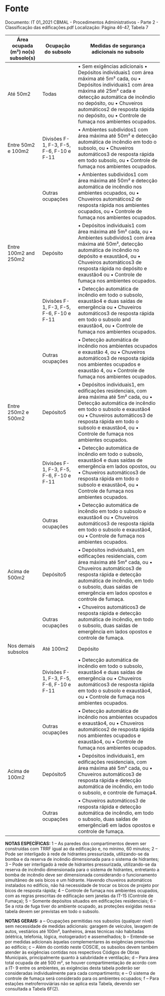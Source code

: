 # Fonte
Documento: IT 01_2021 CBMAL - Procedimentos Administrativos - Parte 2 - Classificação das edificações.pdf
Localização: Página 46-47, Tabela 7

| Área ocupada (m²) no(s) subsolo(s) | Ocupação do subsolo | Medidas de segurança adicionais no subsolo |
|---|---|---|
| Até 50m2 | Todas | • Sem exigências adicionais • Depósitos individuais1 com área máxima até 5m² cada, ou • Depósitos individuais1 com área máxima até 25m² cada e detecção automática de incêndio no depósito, ou • Chuveiros automáticos2 de resposta rápida no depósito, ou • Controle de fumaça nos ambientes ocupados. |
| Entre 50m2 e 100m2 | Divisões F-1, F-3, F-5, F-6, F-10 e F-11 | • Ambientes subdividos1 com área máxima até 50m² e detecção automática de incêndio em todo o subsolo, ou • Chuveiros automáticos3 de resposta rápida em todo subsolo, ou • Controle de fumaça nos ambientes ocupados. |
|  | Outras ocupações | • Ambientes subdividos1 com área máxima até 50m² e detecção automática de incêndio nos ambientes ocupados, ou • Chuveiros automáticos2 de resposta rápida nos ambientes ocupados, ou • Controle de fumaça nos ambientes ocupados. |
| Entre 100m2 and 250m2 | Depósito | • Depósitos individuais1 com área máxima até 5m² cada, ou • Ambientes subdividos1 com área máxima até 50m², detecção automática de incêndio no depósito e exaustão4, ou • Chuveiros automáticos3 de resposta rápida no depósito e exaustão4 ou • Controle de fumaça nos ambientes ocupados. |
|  | Divisões F-1, F-3, F-5, F-6, F-10 e F-11 | • Detecção automática de incêndio em todo o subsolo, exaustão4 e duas saídas de emergência ou • Chuveiros automáticos3 de resposta rápida em todo o subsolo and exaustão4, ou • Controle de fumaça nos ambientes ocupados. |
|  | Outras ocupações | • Detecção automática de incêndio nos ambientes ocupados e exaustão 4, ou • Chuveiros automáticos3 de resposta rápida nos ambientes ocupados e exaustão 4, ou • Controle de fumaça nos ambientes ocupados. |
| Entre 250m2 e 500m2 | Depósito5 | • Depósitos individuais1, em edificações residenciais, com área máxima até 5m² cada, ou • Detecção automática de incêndio em todo o subsolo e exaustão4 ou • Chuveiros automáticos3 de resposta rápida em todo o subsolo e exaustão4, ou • Controle de fumaça nos ambientes ocupados. |
|  | Divisões F-1, F-3, F-5, F-6, F-10 e F-11 | • Detecção automática de incêndio em todo o subsolo, exaustão4 e duas saídas de emergência em lados opostos, ou • Chuveiros automáticos3 de resposta rápida em todo o subsolo e exaustão4, ou • Controle de fumaça nos ambientes ocupados. |
|  | Outras ocupações | • Detecção automática de incêndio em todo o subsolo e exaustão4 ou • Chuveiros automáticos3 de resposta rápida em todo o subsolo e exaustão4, ou • Controle de fumaça nos ambientes ocupados. |
| Acima de 500m2 | Depósito5 | • Depósitos individuals1, em edificações residenciais, com área máxima até 5m² cada, ou • Chuveiros automáticos3 de resposta rápida e detecção automática de incêndio, em todo o subsolo, duas saídas de emergência em lados opostos e controle de fumaça. |
|  | Outras ocupações | • Chuveiros automáticos3 de resposta rápida e detecção automática de incêndio, em todo o subsolo, duas saídas de emergência em lados opostos e controle de fumaça. |
| Nos demais subsolos | Até 100m2 | Depósito | • Depósitos individuais1 com área máxima até 5m² cada, ou • Depósitos individuais1 com área máxima até 25m² cada e detecção automática de incêndio no depósito, ou • Chuveiros automáticos2 de resposta rápida no depósito, ou • Controle de fumaça nos ambientes ocupados. |
|  | Divisões F-1, F-3, F-5, F-6, F-10 e F-11 | • Detecção automática de incêndio em todo o subsolo, exaustão4 e duas saídas de emergência ou • Chuveiros automáticos3 de resposta rápida em todo o subsolo e exaustão4, ou • Controle de fumaça nos ambientes ocupados. |
|  | Outras ocupações | • Detecção automática de incêndio nos ambientes ocupados e exaustão4, ou • Chuveiros automáticos2 de resposta rápida nos ambientes ocupados e exaustão4, ou • Controle de fumaça nos ambientes ocupados. |
| Acima de 100m2 | Depósito5 | • Depósitos individuais1, em edificações residenciais, com área máxima até 5m² cada, ou • Chuveiros automáticos3 de resposta rápida e detecção automática de incêndio, em todo o subsolo, e controle de fumaça4. |
|  | Outras ocupações | • Chuveiros automáticos3 de resposta rápida e detecção automática de incêndio, em todo o subsolo, duas saídas de emergência6 em lados opostos e controle de fumaça. |

**NOTAS ESPECÍFICAS:**
1 – As paredes dos compartimentos devem ser construídas com TRRF igual ao da edificação e, no mínimo, 60 minutos;
2 – Pode ser interligado à rede de hidrantes pressurizada, utilizando-se da bomba e da reserva de incêndio dimensionada para o sistema de hidrantes;
3 – Pode ser interligado à rede de hidrantes pressurizada, utilizando-se da reserva de incêndio dimensionada para o sistema de hidrantes, entretanto a bomba de incêndio deve ser dimensionada considerando o funcionamento simultâneo de seis bicos e um hidrante. Havendo chuveiros automáticos instalados no edifício, não há necessidade de trocar os bicos de projeto por bicos de resposta rápida;
4 – Controle de fumaça nos ambientes ocupados, com as regras prescritas de edificação sem janelas da IT-15 (Controle de Fumaça);
5 – Somente depósitos situados em edificações residenciais;
6 – Se a rota de fuga tiver do ambiente ocupado, as proteções exigidas nessa tabela devem ser previstas em todo o subsolo.

**NOTAS GERAIS:**
a – Ocupações permitidas nos subsolos (qualquer nível) sem necessidade de medidas adicionais: garagem de veículos, lavagem de autos, vestiários até 100m², banheiros, áreas técnicas não habitadas (elétrica, telefonia, lógica, motogerador) e assemelhados;
b – Entende-se por medidas adicionais àquelas complementares às exigências prescritas ao edifício;
c – Além do contido neste COSCIE, os subsolos devem também atender às exigências contidas nos respectivos Códigos de Obras Municipais, principalmente quanto à salubridade e ventilação;
d – Para área total ocupada de até 500 m², se houver compartimentação de acordo com a IT- 9 entre os ambientes, as exigências desta tabela poderão ser consideradas individualmente para cada compartimento;
e – O sistema de controle de fumaça será considerado para os ambientes ocupados;
f – Para estações metroferroviárias não se aplica esta Tabela, devendo ser consultada a Tabela 6F(2).